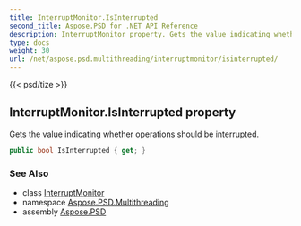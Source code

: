 ```yaml
---
title: InterruptMonitor.IsInterrupted
second_title: Aspose.PSD for .NET API Reference
description: InterruptMonitor property. Gets the value indicating whether operations should be interrupted
type: docs
weight: 30
url: /net/aspose.psd.multithreading/interruptmonitor/isinterrupted/
---
```

{{< psd/tize >}}
## InterruptMonitor.IsInterrupted property

Gets the value indicating whether operations should be interrupted.

```csharp
public bool IsInterrupted { get; }
```

### See Also

* class [InterruptMonitor](../)
* namespace [Aspose.PSD.Multithreading](../../../aspose.psd.multithreading/)
* assembly [Aspose.PSD](../../../)



